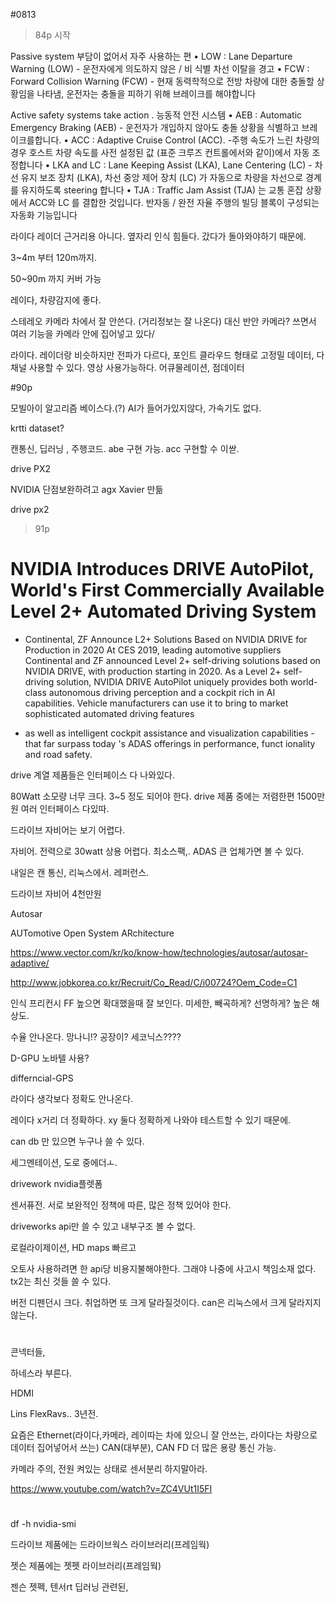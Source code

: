 #0813

>84p 시작

Passive system
부담이 없어서 자주 사용하는 편
• LOW : Lane Departure Warning (LOW) - 운전자에게 의도하지 않은 / 비 식별 차선 이탈을 경고
• FCW : Forward Collision Warning (FCW) - 현재 동력학적으로 전방 차량에 대한 충돌할 상황임을 나타냄, 운전자는 충돌을 피하기 위해 브레이크를 해야합니다


Active safety systems
take action . 능동적 안전 시스템
• AEB : Automatic Emergency Braking (AEB) - 운전자가 개입하지 않아도 충돌 상황을 식별하고 브레이크를합니다.
• ACC : Adaptive Cruise Control (ACC). -주행 속도가 느린 차량의 경우 호스트 차량 속도를 사전 설정된 값 (표준 크루즈 컨트롤에서와 같이)에서 자동 조정합니다
• LKA and LC : Lane Keeping Assist (LKA), Lane Centering (LC) - 차선 유지 보조 장치 (LKA), 차선 중앙 제어 장치 (LC) 가 자동으로 차량을 차선으로 경계를 유지하도록 steering 합니다
• TJA : Traffic Jam Assist (TJA) 는 교통 혼잡 상황에서 ACC와 LC 를 결합한 것입니다. 반자동 / 완전 자율 주행의 빌딩 블록이 구성되는 자동화 기능입니다

라이다 레이더 근거리용 아니다. 옆자리 인식 힘들다. 갔다가 돌아와야하기 때문에.

3~4m 부터 120m까지. 

50~90m 까지 커버 가능

레이다, 차량감지에 좋다.

스테레오 카메라 차에서 잘 안쓴다. (거리정보는 잘 나온다)
대신 반안 카메라? 쓰면서 여러 기능을 카메라 안에 집어넣고 있다/

라이다.
레이더랑 비슷하지만 전파가 다르다, 포인트 클라우드 형태로 고정밀 데이터, 다채널 사용할 수 있다. 영상 사용가능하다. 어큐물레이션, 점데이터

#90p

모빌아이 알고리즘 베이스다.(?) AI가 들어가있지않다, 가속기도 없다. 


krtti dataset?

캔통신, 딥러닝 , 주행코드. abe 구현 가능. acc 구현할 수 이싿.

drive PX2



NVIDIA 단점보완하려고 agx Xavier 만듦

drive px2 


>91p

# NVIDIA Introduces DRIVE AutoPilot, World's First Commercially Available Level 2+ Automated Driving System
* Continental, ZF Announce L2+ Solutions Based on NVIDIA DRIVE for Production in 2020
At CES 2019, leading automotive suppliers Continental and ZF announced Level 2+ self-driving solutions based on NVIDIA DRIVE, with production starting in 2020.
As a Level 2+ self-driving solution, NVIDIA DRIVE AutoPilot uniquely provides both world-class autonomous driving perception
and a cockpit rich in AI capabilities.
Vehicle manufacturers can use it to bring to market sophisticated automated driving features 
- as well as intelligent cockpit assistance and visualization capabilities - that far surpass today 's ADAS offerings in performance, funct ionality and road safety.

drive 계열 제품들은 인터페이스 다 나와있다.



80Watt 소모량 너무 크다. 3~5 정도 되어야 한다. drive 제품 중에는 저렴한편 1500만원 여러 인터페이스 다있따.

드라이브 자비어는 보기 어렵다.

자비어. 전력으로 30watt 상용 어렵다. 최소스팩,.  ADAS 큰 업체가면 볼 수 있다.

내일은 캔 통신, 리눅스에서. 레퍼런스.



드라이브 자비어 4천만원


Autosar

AUTomotive Open System ARchitecture



https://www.vector.com/kr/ko/know-how/technologies/autosar/autosar-adaptive/

http://www.jobkorea.co.kr/Recruit/Co_Read/C/i00724?Oem_Code=C1





인식 프리컨시 FF 높으면 확대했을때 잘 보인다. 미세한, 빼곡하게? 선명하게? 높은 해상도.

수율 안나온다. 망나니!? 공장이? 세코닉스????


D-GPU 노바텔 사용?

differncial-GPS

라이다 생각보다 정확도 안나온다. 

레이다 x거리 더 정확하다. xy 둘다 정확하게 나와야 테스트할 수 있기 때문에.


can db 만 있으면 누구나 쓸 수 있다.

세그멘테이션, 도로 중에더ㅗ.

drivework nvidia플렛폼

센서퓨전. 서로 보완적인 정책에 따른, 많은 정책 있어야 한다.

driveworks
api만 쓸 수 있고 내부구조 볼 수 없다.

로컬라이제이션, HD maps 빠르고

오토사 사용하려면 한 api당 비용지불해야한다. 그래야 나중에 사고시 책임소재 없다. 
tx2는 최신 것들 쓸 수 있다.

버전 디펜던시 크다. 취업하면 또 크게 달라질것이다. can은 리눅스에서 크게 달라지지 않는다.

#

콘넥터들,

하네스라 부른다.

HDMI 


Lins
FlexRavs.. 3년전.

요즘은 Ethernet(라이다,카메라, 레이따는 차에 있으니 잘 안쓰는, 라이다는 차량으로 데이터 집어넣어서 쓰는) CAN(대부분), CAN FD 더 많은 용량 통신 가능.

카메라 주의, 전원 켜있는 상태로 센서분리 하지말아라.

https://www.youtube.com/watch?v=ZC4VUt1I5FI


#


df -h
nvidia-smi


드라이브 제품에는 드라이브웍스 라이브러리(프레임웍)

젯슨 제품에는 젯펫 라이브러리(프레임웍)

젠슨 젯펙, 텐서rt 딥러닝 관련된, 




